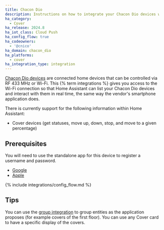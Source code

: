 ```yaml
---
title: Chacon Dio
description: Instructions on how to integrate your Chacon Dio devices within Home Assistant.
ha_category:
  - Cover
ha_release: 2024.8
ha_iot_class: Cloud Push
ha_config_flow: true
ha_codeowners:
  - '@cnico'
ha_domain: chacon_dio
ha_platforms:
  - cover
ha_integration_type: integration
---
```


[Chacon Dio devices](https://chacon.com/en/) are connected home devices that can be controlled via RF 433 MHz or Wi-Fi.
This {% term integrations %} gives you access to the Wi-Fi connection so that Home Assistant can list your Chacon Dio devices and interact with them in real time, the same way the vendor's smartphone application does.

There is currently support for the following information within Home Assistant:

- Cover devices (get statuses, move up, down, stop, and move to a given percentage)

## Prerequisites

You will need to use the standalone app for this device to register a username and password.

- [Google](https://play.google.com/store/apps/details?id=com.chacon.dioone&hl=en)
- [Apple](https://apps.apple.com/fr/app/dio-one/id1493503504?l=en)

{% include integrations/config_flow.md %}

## Tips

You can use the [group integration](/integrations/group) to group entities as the application proposes (for example covers of the first floor).
You can use any Cover card to have a specific display of the covers.
